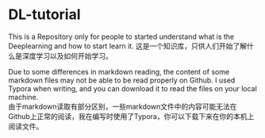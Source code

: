 # DL-tutorial
This is a Repository only for people to started understand what is the Deeplearning and how to start learn it.
这是一个知识库，只供人们开始了解什么是深度学习以及如何开始学习。

Due to some differences in markdown reading, the content of some markdown files may not be able to be read properly on Github. I used Typora when writing, and you can download it to read the files on your local machine.<br>
由于markdown读取有部分区别，一些markdown文件中的内容可能无法在Github上正常的阅读，我在编写时使用了Typora，你可以下载下来在你的本机上阅读文件。
